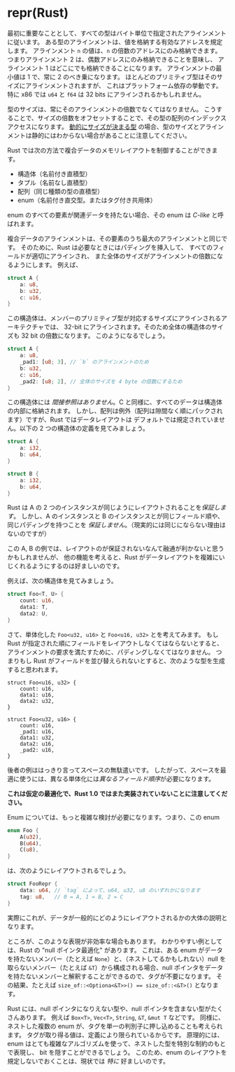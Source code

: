 # repr(Rust)

<!--
First and foremost, all types have an alignment specified in bytes. The
alignment of a type specifies what addresses are valid to store the value at. A
value of alignment `n` must only be stored at an address that is a multiple of
`n`. So alignment 2 means you must be stored at an even address, and 1 means
that you can be stored anywhere. Alignment is at least 1, and always a power of
2. Most primitives are generally aligned to their size, although this is
platform-specific behavior. In particular, on x86 `u64` and `f64` may be only
aligned to 32 bits.
-->

最初に重要なこととして、すべての型はバイト単位で指定されたアラインメントに従います。
ある型のアラインメントは、値を格納する有効なアドレスを規定します。
アラインメント `n` の値は、`n` の倍数のアドレスにのみ格納できます。
つまりアラインメント 2 は、偶数アドレスにのみ格納できることを意味し、
アラインメント 1 はどこにでも格納できることになります。
アラインメントの最小値は 1 で、常に 2 のべき乗になります。
ほとんどのプリミティブ型はそのサイズにアラインメントされますが、
これはプラットフォーム依存の挙動です。
特に x86 では `u64` と `f64` は 32 bits にアラインされるかもしれません。

<!--
A type's size must always be a multiple of its alignment. This ensures that an
array of that type may always be indexed by offsetting by a multiple of its
size. Note that the size and alignment of a type may not be known
statically in the case of [dynamically sized types][dst].
-->

型のサイズは、常にそのアラインメントの倍数でなくてはなりません。
こうすることで、サイズの倍数をオフセットすることで、その型の配列のインデックスアクセスになります。
[動的にサイズが決まる型][dst] の場合、型のサイズとアラインメントは静的にはわからない場合があることに注意してください。

<!--
Rust gives you the following ways to lay out composite data:
-->

Rust では次の方法で複合データのメモリレイアウトを制御することができます。

<!--
* structs (named product types)
* tuples (anonymous product types)
* arrays (homogeneous product types)
* enums (named sum types -- tagged unions)
-->

* 構造体（名前付き直積型）
* タプル（名前なし直積型）
* 配列（同じ種類の型の直積型）
* enum（名前付き直交型。またはタグ付き共用体）

<!--
An enum is said to be *C-like* if none of its variants have associated data.
-->

enum のすべての要素が関連データを持たない場合、その enum は *C-like* と呼ばれます。

<!--
Composite structures will have an alignment equal to the maximum
of their fields' alignment. Rust will consequently insert padding where
necessary to ensure that all fields are properly aligned and that the overall
type's size is a multiple of its alignment. For instance:
-->

複合データのアラインメントは、その要素のうち最大のアラインメントと同じです。
そのために、Rust は必要なときにはパディングを挿入して、
すべてのフィールドが適切にアラインされ、
また全体のサイズがアラインメントの倍数になるようにします。
例えば、

```rust
struct A {
    a: u8,
    b: u32,
    c: u16,
}
```

<!--
will be 32-bit aligned on an architecture that aligns these primitives to their
respective sizes. The whole struct will therefore have a size that is a multiple
of 32-bits. It will potentially become:
-->

この構造体は、メンバーのプリミティブ型が対応するサイズにアラインされるアーキテクチャでは、
32-bit にアラインされます。そのため全体の構造体のサイズも 32 bit の倍数になります。
このようになるでしょう。

```rust
struct A {
    a: u8,
    _pad1: [u8; 3], // `b` のアラインメントのため
    b: u32,
    c: u16,
    _pad2: [u8; 2], // 全体のサイズを 4 byte の倍数にするため
}
```

<!--
There is *no indirection* for these types; all data is stored within the struct,
as you would expect in C. However with the exception of arrays (which are
densely packed and in-order), the layout of data is not by default specified in
Rust. Given the two following struct definitions:
-->

この構造体には *間接参照はありません*。C と同様に、すべてのデータは構造体の内部に格納されます。
しかし、配列は例外（配列は隙間なく順にパックされます）ですが、Rust ではデータレイアウトは
デフォルトでは規定されていません。以下の 2 つの構造体の定義を見てみましょう。

```rust
struct A {
    a: i32,
    b: u64,
}

struct B {
    a: i32,
    b: u64,
}
```

<!--
Rust *does* guarantee that two instances of A have their data laid out in
exactly the same way. However Rust *does not* currently guarantee that an
instance of A has the same field ordering or padding as an instance of B, though
in practice there's no reason why they wouldn't.
-->

Rust は A の 2 つのインスタンスが同じようにレイアウトされることを*保証します*。
しかし、A のインスタンスと B のインスタンスとが同じフィールド順や、同じパディングを持つことを
*保証しません*。（現実的には同じにならない理由はないのですが）

<!--
With A and B as written, this point would seem to be pedantic, but several other
features of Rust make it desirable for the language to play with data layout in
complex ways.
-->

この A, B の例では、レイアウトのが保証されないなんて融通が利かないと思うかもしれませんが、
他の機能を考えると、Rust がデータレイアウトを複雑にいじくれるようにするのは好ましいのです。

<!--
For instance, consider this struct:
-->

例えば、次の構造体を見てみましょう。

```rust
struct Foo<T, U> {
    count: u16,
    data1: T,
    data2: U,
}
```

<!--
Now consider the monomorphizations of `Foo<u32, u16>` and `Foo<u16, u32>`. If
Rust lays out the fields in the order specified, we expect it to pad the
values in the struct to satisfy their alignment requirements. So if Rust
didn't reorder fields, we would expect it to produce the following:
-->

さて、単体化した `Foo<u32, u16>` と `Foo<u16, u32>` とを考えてみます。
もし Rust が指定された順にフィールドをレイアウトしなくてはならないとすると、
アラインメントの要求を満たすために、パディングしなくてはなりません。
つまりもし Rust がフィールドを並び替えられないとすると、次のような型を生成すると思われます。

```rust,ignore
struct Foo<u16, u32> {
    count: u16,
    data1: u16,
    data2: u32,
}

struct Foo<u32, u16> {
    count: u16,
    _pad1: u16,
    data1: u32,
    data2: u16,
    _pad2: u16,
}
```

<!--
The latter case quite simply wastes space. An optimal use of space therefore
requires different monomorphizations to have *different field orderings*.
-->

後者の例ははっきり言ってスペースの無駄遣いです。
したがって、スペースを最適に使うには、異なる単体化には*異なるフィールド順序*が必要になります。

<!--
**Note: this is a hypothetical optimization that is not yet implemented in Rust
1.0**
-->

**これは仮定の最適化で、Rust 1.0 ではまた実装されていないことに注意してください。**

<!--
Enums make this consideration even more complicated. Naively, an enum such as:
-->

Enum については、もっと複雑な検討が必要になります。つまり、この enum

```rust
enum Foo {
    A(u32),
    B(u64),
    C(u8),
}
```

<!--
would be laid out as:
-->

は、次のようにレイアウトされるでしょう。

```rust
struct FooRepr {
    data: u64, // `tag` によって、u64, u32, u8 のいずれかになります
    tag: u8,   // 0 = A, 1 = B, 2 = C
}
```

<!--
And indeed this is approximately how it would be laid out in general (modulo the
size and position of `tag`).
-->

実際にこれが、データが一般的にどのようにレイアウトされるかの大体の説明となります。

<!--
However there are several cases where such a representation is inefficient. The
classic case of this is Rust's "null pointer optimization": an enum consisting
of a single outer unit variant (e.g. `None`) and a (potentially nested) non-
nullable pointer variant (e.g. `&T`) makes the tag unnecessary, because a null
pointer value can safely be interpreted to mean that the unit variant is chosen
instead. The net result is that, for example, `size_of::<Option<&T>>() ==
size_of::<&T>()`.
-->

ところが、このような表現が非効率な場合もあります。
わかりやすい例としては、Rust の "null ポインタ最適化" があります。
これは、ある enum がデータを持たないメンバー（たとえば `None`）と、（ネストしてるかもしれない）null を取らないメンバー（たとえば `&T`）から構成される場合、null ポインタをデータを持たないメンバーと解釈することができるので、タグが不要になります。
その結果、たとえば `size_of::<Optiona<&T>>() == size_of::<&T>()` となります。

<!--
There are many types in Rust that are, or contain, non-nullable pointers such as
`Box<T>`, `Vec<T>`, `String`, `&T`, and `&mut T`. Similarly, one can imagine
nested enums pooling their tags into a single discriminant, as they are by
definition known to have a limited range of valid values. In principle enums could
use fairly elaborate algorithms to cache bits throughout nested types with
special constrained representations. As such it is *especially* desirable that
we leave enum layout unspecified today.
-->

Rust には、null ポインタになりえない型や、null ポインタを含まない型がたくさんあります。
例えば `Box<T>`, `Vec<T>`, `String`, `&T`, `&mut T` などです。
同様に、ネストした複数の enum が、タグを単一の判別子に押し込めることも考えられます。
タグが取り得る値は、定義により限られているからです。
原理的には、enum はとても複雑なアルゴリズムを使って、ネストした型を特別な制約のもとで表現し、
bit を隠すことができるでしょう。
このため、enum のレイアウトを規定しないでおくことは、現状では *特に* 好ましいのです。


[dst]: exotic-sizes.html#dynamically-sized-types-dsts
